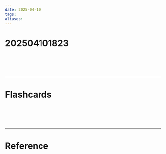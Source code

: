 ```yaml
---
date: 2025-04-10
tags: 
aliases:
---
```

# 202504101823


# ‌
---
# Flashcards


# ‌
---
# Reference
